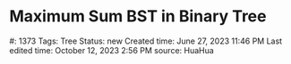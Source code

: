 # Maximum Sum BST in Binary Tree

#: 1373
Tags: Tree
Status: new
Created time: June 27, 2023 11:46 PM
Last edited time: October 12, 2023 2:56 PM
source: HuaHua